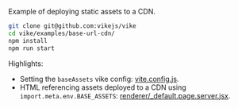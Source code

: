 Example of deploying static assets to a CDN.

```bash
git clone git@github.com:vikejs/vike
cd vike/examples/base-url-cdn/
npm install
npm run start
```

Highlights:
 - Setting the `baseAssets` vike config: [vite.config.js](vite.config.js).
 - HTML referencing assets deployed to a CDN using `import.meta.env.BASE_ASSETS`: [renderer/_default.page.server.jsx](renderer/_default.page.server.jsx).
